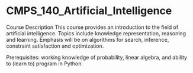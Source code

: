 # CMPS_140_Artificial_Intelligence

Course Description
This course provides an introduction to the field of artificial intelligence. 
Topics include knowledge representation, reasoning and learning.
Emphasis will be on algorithms for search, inference, constraint satisfaction and optimization.

Prerequisites: working knowledge of probability, linear algebra, and ability to (learn to) program in Python.
